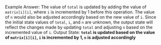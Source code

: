 Example Answer:
The value of `total` is updated by adding the value of `matrix[i][i]`, where `i` is incremented by 1 before this operation. The value of `n` would also be adjusted accordingly based on the new value of `i`. Since the initial state values of `total`, `i`, and `n` are unknown, the output state will reflect the changes made by updating `total` and adjusting `n` based on the incremented value of `i`.
Output State: **`total` is updated based on the value of `matrix[i][i]`, `i` is incremented by 1, `n` is adjusted accordingly**